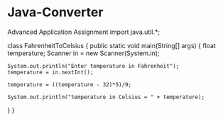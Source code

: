 # Java-Converter
Advanced Application Assignment
import java.util.*;
 
class FahrenheitToCelsius {
  public static void main(String[] args) {
    float temperature;
    Scanner in = new Scanner(System.in);
 
    System.out.println("Enter temperature in Fahrenheit");
    temperature = in.nextInt();
 
    temperature = ((temperature - 32)*5)/9;
 
    System.out.println("temperature in Celsius = " + temperature);
  }
}
